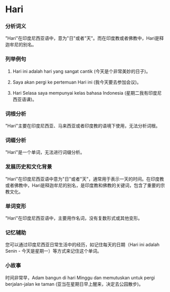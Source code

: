 # Hari

### 分析词义

  

"Hari"在印度尼西亚语中，意为"日"或者"天"。而在印度教或者佛教中，Hari是释迦牟尼的别名。

  

### 列举例句

  

1.  Hari ini adalah hari yang sangat cantik (今天是个非常美妙的日子)。
    
      
    
2.  Saya akan pergi ke pertemuan Hari ini (我今天要去参加会议)。
    
      
    
3.  Hari Selasa saya mempunyai kelas bahasa Indonesia (星期二我有印度尼西亚语课)。
    
      
    

  

### 词根分析

  

"Hari"主要在印度尼西亚、马来西亚或者印度教的语境下使用，无法分析词根。

  

### 词缀分析

  

"Hari"是一个单词，无法进行词缀分析。

  

### 发展历史和文化背景

  

"Hari"在印度尼西亚语中意为"日"或者"天"，通常用于表示一天的时间。在印度教或者佛教中，Hari是释迦牟尼的别名，是印度教和佛教的关键词，包含了重要的宗教文化。

  

### 单词变形

  

"Hari"在印度尼西亚语中，主要用作名词，没有复数形式或其他变形。

  

### 记忆辅助

  

您可以通过印度尼西亚日常生活中的经历，如记住每天的日期（Hari ini adalah Senin - 今天是星期一）等方式来记住这个单词。

  

### 小故事

  

时间非常早，Adam bangun di hari Minggu dan memutuskan untuk pergi berjalan-jalan ke taman (亚当在星期日早上醒来，决定去公园散步)。
